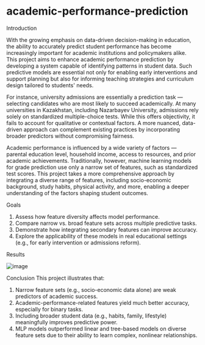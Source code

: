 # academic-performance-prediction
Introduction

With the growing emphasis on data-driven decision-making in education, the ability to accurately predict student performance has become increasingly important for academic institutions and policymakers alike. This project aims to enhance academic performance prediction by developing a system capable of identifying patterns in student data. Such predictive models are essential not only for enabling early interventions and support planning but also for informing teaching strategies and curriculum design tailored to students' needs.

For instance, university admissions are essentially a prediction task — selecting candidates who are most likely to succeed academically. At many universities in Kazakhstan, including Nazarbayev University, admissions rely solely on standardized multiple-choice tests. While this offers objectivity, it fails to account for qualitative or contextual factors. A more nuanced, data-driven approach can complement existing practices by incorporating broader predictors without compromising fairness.

Academic performance is influenced by a wide variety of factors — parental education level, household income, access to resources, and prior academic achievements. Traditionally, however, machine learning models for grade prediction use only a narrow set of features, such as standardized test scores. This project takes a more comprehensive approach by integrating a diverse range of features, including socio-economic background, study habits, physical activity, and more, enabling a deeper understanding of the factors shaping student outcomes.

Goals
1) Assess how feature diversity affects model performance.
2) Compare narrow vs. broad feature sets across multiple predictive tasks.
3) Demonstrate how integrating secondary features can improve accuracy.
4) Explore the applicability of these models in real educational settings (e.g., for early intervention or admissions reform).


Results


![image](https://github.com/user-attachments/assets/d113b37d-ef9b-4d4c-91af-539218efbfa1)


Conclusion
This project illustrates that:

1) Narrow feature sets (e.g., socio-economic data alone) are weak predictors of academic success.
2) Academic-performance-related features yield much better accuracy, especially for binary tasks.
3) Including broader student data (e.g., habits, family, lifestyle) meaningfully improves predictive power.
4) MLP models outperformed linear and tree-based models on diverse feature sets due to their ability to learn complex, nonlinear relationships.
